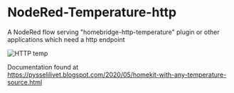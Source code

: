 # NodeRed-Temperature-http
A NodeRed flow serving "homebridge-http-temperature" plugin or other applications which need a http endpoint

![HTTP temp](https://user-images.githubusercontent.com/16189982/80919115-9d190800-8d68-11ea-9059-f20f01dd3221.png)

Documentation found at https://pysselilivet.blogspot.com/2020/05/homekit-with-any-temperature-source.html

